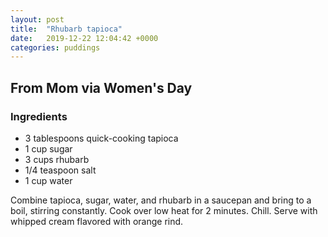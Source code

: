 ```yaml
---
layout: post
title:  "Rhubarb tapioca"
date:   2019-12-22 12:04:42 +0000
categories: puddings
---
```


## From Mom via Women's Day
### Ingredients
* 3 tablespoons quick-cooking tapioca
* 1 cup sugar
* 3 cups rhubarb
* 1/4 teaspoon salt
* 1 cup water


Combine tapioca, sugar, water, and rhubarb in a saucepan and bring to a boil, stirring constantly. Cook over low heat for 2 minutes. Chill. Serve with whipped cream flavored with orange rind.
